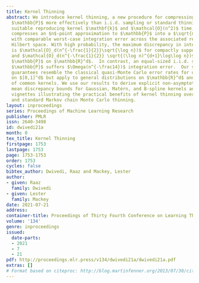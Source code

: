 ```yaml
---
title: Kernel Thinning
abstract: We introduce kernel thinning, a new procedure for compressing a distribution
  $\mathbb{P}$ more effectively than i.i.d. sampling or standard thinning. Given a
  suitable reproducing kernel $\mathbf{k}$ and $\mathcal{O}(n^2)$ time, kernel thinning
  compresses an $n$-point approximation to $\mathbb{P}$ into a $\sqrt{n}$-point approximation
  with comparable worst-case integration error across the associated reproducing kernel
  Hilbert space. With high probability, the maximum discrepancy in integration error
  is $\mathcal{O}_d(n^{-\frac{1}{2}}\sqrt{\log n})$ for compactly supported $\mathbb{P}$
  and $\mathcal{O}_d(n^{-\frac{1}{2}} \sqrt{(\log n)^{d+1}\log\log n})$ for sub-exponential
  $\mathbb{P}$ on $\mathbb{R}^d$.  In contrast, an equal-sized i.i.d. sample from
  $\mathbb{P}$ suffers $\Omega(n^{-\frac14})$ integration error.  Our sub-exponential
  guarantees resemble the classical quasi-Monte Carlo error rates for uniform $\mathbb{P}$
  on $[0,1]^d$ but apply to general distributions on $\mathbb{R}^d$ and a wide range
  of common kernels. We use our results to derive explicit non-asymptotic maximum
  mean discrepancy bounds for Gaussian, Matérn, and B-spline kernels and present two
  vignettes illustrating the practical benefits of kernel thinning over i.i.d. sampling
  and standard Markov chain Monte Carlo thinning.
layout: inproceedings
series: Proceedings of Machine Learning Research
publisher: PMLR
issn: 2640-3498
id: dwivedi21a
month: 0
tex_title: Kernel Thinning
firstpage: 1753
lastpage: 1753
page: 1753-1753
order: 1753
cycles: false
bibtex_author: Dwivedi, Raaz and Mackey, Lester
author:
- given: Raaz
  family: Dwivedi
- given: Lester
  family: Mackey
date: 2021-07-21
address:
container-title: Proceedings of Thirty Fourth Conference on Learning Theory
volume: '134'
genre: inproceedings
issued:
  date-parts:
  - 2021
  - 7
  - 21
pdf: http://proceedings.mlr.press/v134/dwivedi21a/dwivedi21a.pdf
extras: []
# Format based on citeproc: http://blog.martinfenner.org/2013/07/30/citeproc-yaml-for-bibliographies/
---
```

